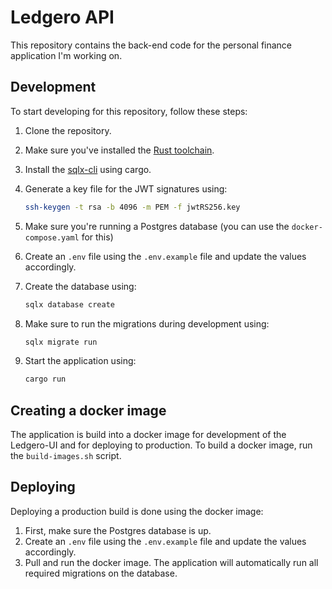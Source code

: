 # Ledgero API

This repository contains the back-end code for the personal finance application I'm working on.

## Development

To start developing for this repository, follow these steps:

1. Clone the repository.
2. Make sure you've installed the [Rust toolchain](https://www.rust-lang.org/learn/get-started).
3. Install the [sqlx-cli](https://crates.io/crates/sqlx-cli) using cargo.
4. Generate a key file for the JWT signatures using:

   ```bash
   ssh-keygen -t rsa -b 4096 -m PEM -f jwtRS256.key
   ```

5. Make sure you're running a Postgres database (you can use the `docker-compose.yaml` for this)
6. Create an `.env` file using the `.env.example` file and update the values accordingly.
7. Create the database using:
   ```bash
   sqlx database create
   ```
8. Make sure to run the migrations during development using:

   ```bash
   sqlx migrate run
   ```

9. Start the application using:

   ```bash
   cargo run
   ```

## Creating a docker image

The application is build into a docker image for development of the Ledgero-UI and for deploying to production. To build
a docker image, run the `build-images.sh` script.

## Deploying

Deploying a production build is done using the docker image:

1. First, make sure the Postgres database is up.
2. Create an `.env` file using the `.env.example` file and update the values accordingly.
3. Pull and run the docker image. The application will automatically run all required migrations on the database.

